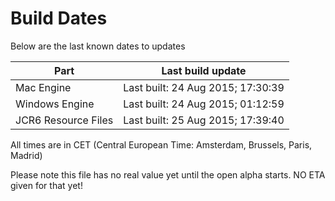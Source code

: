 # Build Dates

Below are the last known dates to updates

Part | Last build update
-----|-----
Mac Engine | Last built: 24 Aug 2015; 17:30:39
Windows Engine | Last built: 24 Aug 2015; 01:12:59
JCR6 Resource Files | Last built: 25 Aug 2015; 17:39:40
All times are in CET (Central European Time: Amsterdam, Brussels, Paris, Madrid)


Please note this file has no real value yet until the open alpha starts. NO ETA given for that yet!
